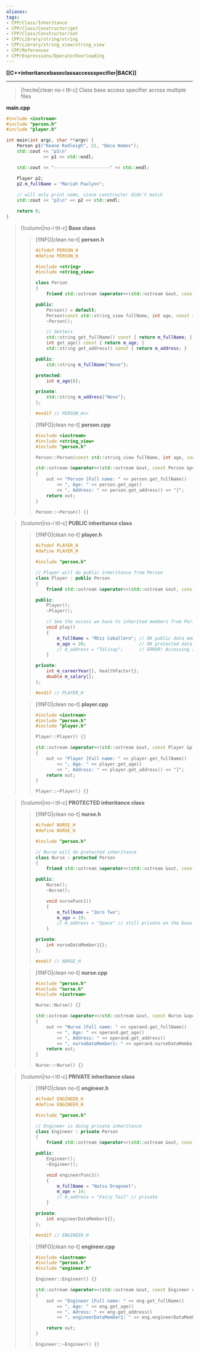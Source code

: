 ```yaml
---
aliases:
tags:
- CPP/Class/Inheritance
- CPP/Class/Constructor/get
- CPP/Class/Constructor/set
- CPP/Library/string/string
- CPP/Library/string_view/string_view
- CPP/References
- CPP/Expressions/OperatorOverloading
---
```

**[[C++inheritancebaseclassaccessspecifier|BACK]]**

---
>[!recite|clean no-i ttl-c] Class base access specifier across multiple files

**main.cpp**
```cpp
#include <iostream>
#include "person.h"
#include "player.h"

int main(int argc, char **argv) {
    Person p1("Keane Radleigh", 21, "Deca Homes");
    std::cout << "p1\n"
              << p1 << std::endl;

    std::cout << "---------------------" << std::endl;

    Player p2;
    p2.m_fullName = "Mariah Paulynn";
    
    // will only print name, since constructor didn't match
    std::cout << "p2\n" << p2 << std::endl;

    return 0;
}
```

>[!column|no-i ttl-c] **Base class**
>>[!INFO|clean no-t]
>> **person.h**
>> ```cpp
>> #ifndef PERSON_H
>> #define PERSON_H
>> 
>> #include <string>
>> #include <string_view>
>> 
>> class Person
>> {
>>     friend std::ostream &operator<<(std::ostream &out, const Person &person);
>> 
>> public:
>>     Person() = default;
>>     Person(const std::string_view fullName, int age, const std::string address);
>>     ~Person();
>> 
>>     // Getters
>>     std::string get_fullName() const { return m_fullName; }
>>     int get_age() const { return m_age; }
>>     std::string get_address() const { return m_address; }
>> 
>> public:
>>     std::string m_fullName{"None"};
>> 
>> protected:
>>     int m_age{0};
>> 
>> private:
>>     std::string m_address{"None"};
>> };
>> 
>> #endif // PERSON_H>> 
>> ```
>
>>[!INFO|clean no-t]
>> **person.cpp**
>> ```cpp
>> #include <iostream>
>> #include <string_view>
>> #include "person.h"
>> 
>> Person::Person(const std::string_view fullName, int age, const std::string address) : m_fullName{fullName}, m_age{age}, m_address{address} {}
>> 
>> std::ostream &operator<<(std::ostream &out, const Person &person)
>> {
>>     out << "Person [Full name: " << person.get_fullName()
>>         << ", Age: " << person.get_age()
>>         << ", Address: " << person.get_address() << "]";
>>     return out;
>> }
>> 
>> Person::~Person() {}
>> ```

>[!column|no-i ttl-c] **PUBLIC inheritance class**
>>[!INFO|clean no-t]
>> **player.h**
>> ```cpp
>> #ifndef PLAYER_H
>> #define PLAYER_H
>> 
>> #include "person.h"
>> 
>> // Player will do public inheritance from Person
>> class Player : public Person
>> {
>>     friend std::ostream &operator<<(std::ostream &out, const Person &person);
>> 
>> public:
>>     Player();
>>     ~Player();
>> 
>>     // See the access we have to inherited members from Person
>>     void play()
>>     {
>>         m_fullName = "Rhiz Caballero"; // OK public data member
>>         m_age = 20;                    // OK protected data member
>>         // m_address = "Talisay";      // ERROR! Accessing a private data member
>>     }
>> 
>> private:
>>     int m_careerYear{}, healthFactor{};
>>     double m_salary{};
>> };
>> 
>> #endif // PLAYER_H
>> ```
>
>>[!INFO|clean no-t]
>> **player.cpp**
>> ```cpp
>> #include <iostream>
>> #include "person.h"
>> #include "player.h"
>> 
>> Player::Player() {}
>> 
>> std::ostream &operator<<(std::ostream &out, const Player &player)
>> {
>>     out << "Player [Full name: " << player.get_fullName()
>>         << ", Age: " << player.get_age()
>>         << ", Address: " << player.get_address() << "]";
>>     return out;
>> }
>> 
>> Player::~Player() {}
>> ```

>[!column|no-i ttl-c] **PROTECTED inheritance class**
>>[!INFO|clean no-t]
>> **nurse.h**
>> ```cpp
>> #ifndef NURSE_H
>> #define NURSE_H
>> 
>> #include "person.h"
>> 
>> // Nurse will do protected inheritance
>> class Nurse : protected Person
>> {
>>     friend std::ostream &operator<<(std::ostream &out, const Nurse &operand>> );
>> 
>> public:
>>     Nurse();
>>     ~Nurse();
>> 
>>     void nurseFunc1()
>>     {
>>         m_fullName = "Zero Two";
>>         m_age = 19;
>>         // m_address = "Space" // still private on the base class
>>     }
>> 
>> private:
>>     int nurseDataMember1{};
>> };
>> 
>> #endif // NURSE_H
>> ```
>
>>[!INFO|clean no-t]
>> **nurse.cpp**
>> ```cpp
>> #include "person.h"
>> #include "nurse.h"
>> #include <iostream>
>> 
>> Nurse::Nurse() {}
>> 
>> std::ostream &operator<<(std::ostream &out, const Nurse &operand)
>> {
>>     out << "Nurse [Full name: " << operand.get_fullName()
>>         << ", Age: " << operand.get_age()
>>         << ", Address: " << operand.get_address()
>>         << ", nurseDataMember1: " << operand.nurseDataMember1 << "]";
>>     return out;
>> }
>> 
>> Nurse::~Nurse() {}
>> ```

>[!column|no-i ttl-c] **PRIVATE inheritance class**
>>[!INFO|clean no-t]
>> **engineer.h**
>> ```cpp
>> #ifndef ENGINEER_H
>> #define ENGINEER_H
>> 
>> #include "person.h"
>> 
>> // Engineer is doing private inheritance
>> class Engineer : private Person
>> {
>>     friend std::ostream &operator<<(std::ostream &out, const Engineer &eng);
>> 
>> public:
>>     Engineer();
>>     ~Engineer();
>> 
>>     void engineerFunc1()
>>     {
>>         m_fullName = "Natsu Dragneel";
>>         m_age = 14;
>>         // m_address = "Fairy Tail" // private
>>     }
>> 
>> private:
>>     int engineerDataMember1{};
>> };
>> 
>> #endif // ENGINEER_H
>> ```
>
>>[!INFO|clean no-t]
>> **engineer.cpp**
>> ```cpp
>> #include <iostream>
>> #include "person.h"
>> #include "engineer.h"
>> 
>> Engineer::Engineer() {}
>> 
>> std::ostream &operator<<(std::ostream &out, const Engineer &eng)
>> {
>>     out << "Engineer [Full name: " << eng.get_fullName()
>>         << ", Age: " << eng.get_age()
>>         << ", Adress: " << eng.get_address()
>>         << ", engineerDataMember1: " << eng.engineerDataMember1>>  << "]";
>> 
>>     return out;
>> }
>> 
>> Engineer::~Engineer() {}
>> ```